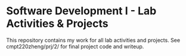 # Software Development I - Lab Activities & Projects
This repository contains my work for all lab activities and projects. See cmpt220zheng/prj/2/ for final project code and writeup.

